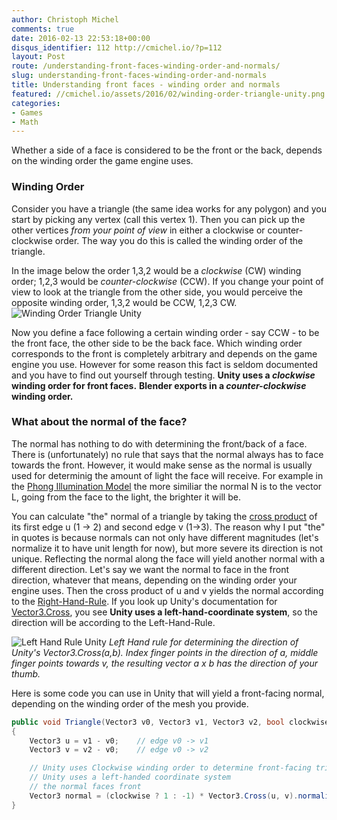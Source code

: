```yaml
---
author: Christoph Michel
comments: true
date: 2016-02-13 22:53:18+00:00
disqus_identifier: 112 http://cmichel.io/?p=112
layout: Post
route: /understanding-front-faces-winding-order-and-normals/
slug: understanding-front-faces-winding-order-and-normals
title: Understanding front faces - winding order and normals
featured: //cmichel.io/assets/2016/02/winding-order-triangle-unity.png
categories:
- Games
- Math
---
```

Whether a side of a face is considered to be the front or the back, depends on the winding order the game engine uses.


### Winding Order


Consider you have a triangle (the same idea works for any polygon) and you start by picking any vertex (call this vertex 1). Then you can pick up the other vertices _from your point of view_ in either a clockwise or counter-clockwise order. The way you do this is called the winding order of the triangle.

In the image below the order 1,3,2 would be a _clockwise_ (CW) winding order; 1,2,3 would be _counter-clockwise_ (CCW). If you change your point of view to look at the triangle from the other side, you would perceive the opposite winding order, 1,3,2 would be CCW, 1,2,3 CW.
![Winding Order Triangle Unity](http://cmichel.io/assets/2016/02/winding-order-triangle-unity.png)

Now you define a face following a certain winding order - say CCW - to be the front face, the other side to be the back face. Which winding order corresponds to the front is completely arbitrary and depends on the game engine you use. However for some reason this fact is seldom documented and you have to find out yourself through testing.
**Unity uses a _clockwise_ winding order for front faces.**
**Blender exports in a _counter-clockwise_ winding order.**


### What about the normal of the face?


The normal has nothing to do with determining the front/back of a face. There is (unfortunately) no rule that says that the normal always has to face towards the front.
However, it would make sense as the normal is usually used for determinig the amount of light the face will receive. For example in the [Phong Illumination Model](https://en.wikipedia.org/wiki/Phong_reflection_model) the more similiar the normal N is to the vector L, going from the face to the light, the brighter it will be.

You can calculate "the" normal of a triangle by taking the [cross product](https://en.wikipedia.org/wiki/Cross_product) of its first edge u (1 -> 2) and second edge v (1->3). The reason why I put "the" in quotes is because normals can not only have different magnitudes (let's normalize it to have unit length for now), but more severe its direction is not unique. Reflecting the normal along the face will yield another normal with a different direction.
Let's say we want the normal to face in the front direction, whatever that means, depending on the winding order your engine uses.
Then the cross product of u and v yields the normal according to the [Right-Hand-Rule](http://mathworld.wolfram.com/Right-HandRule.html).
If you look up Unity's documentation for [Vector3.Cross](http://docs.unity3d.com/ScriptReference/Vector3.Cross.html), you see **Unity uses a left-hand-coordinate system**, so the direction will be according to the Left-Hand-Rule.

![Left Hand Rule Unity](http://docs.unity3d.com/StaticFiles/ScriptRefImages/LeftHandRuleDiagram.png)
_Left Hand rule for determining the direction of Unity's Vector3.Cross(a,b). Index finger points in the direction of a, middle finger points towards v, the resulting vector a x b has the direction of your thumb._

Here is some code you can use in Unity that will yield a front-facing normal, depending on the winding order of the mesh you provide.
```C#
public void Triangle(Vector3 v0, Vector3 v1, Vector3 v2, bool clockwise = true)
{
    Vector3 u = v1 - v0;    // edge v0 -> v1
    Vector3 v = v2 - v0;    // edge v0 -> v2

    // Unity uses Clockwise winding order to determine front-facing triangles
    // Unity uses a left-handed coordinate system
    // the normal faces front
    Vector3 normal = (clockwise ? 1 : -1) * Vector3.Cross(u, v).normalized;
}
```

